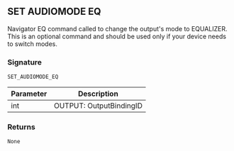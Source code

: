 ## SET AUDIOMODE EQ

Navigator EQ command called to change the output's mode to EQUALIZER. This is an optional command and should be used only if your device needs to switch modes.


### Signature

`SET_AUDIOMODE_EQ`


| Parameter | Description |
| --- | --- |
| int | OUTPUT: OutputBindingID |


### Returns

`None`